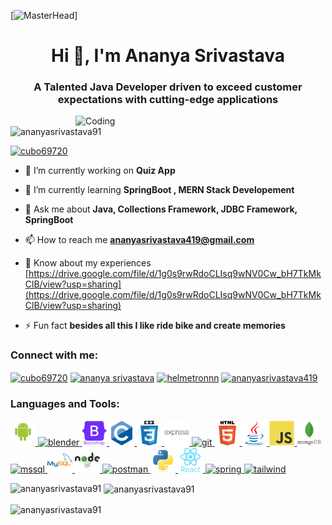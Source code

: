 [![MasterHead](https://img.freepik.com/free-vector/back-end-developer-typographic-header-software-development-process-website-interface-design-improvement-programming-coding-it-profession-isolated-flat-vector-illustration_613284-521.jpg?w=1060&t=st=1724867041~exp=1724867641~hmac=a1d56d4e1a4dba931f5a21c82427bfaea3f6281d2f61e6706e9561aa033c51f8)]
<h1 align="center">Hi 👋, I'm Ananya Srivastava</h1>
<h3 align="center">A Talented Java Developer driven to exceed customer expectations with cutting-edge applications</h3>
<img align="right" alt="Coding" width="400" src="https://cdn.pixabay.com/photo/2023/11/21/13/29/ai-generated-8403412_960_720.jpg">


<p align="left"> <img src="https://komarev.com/ghpvc/?username=ananyasrivastava91&label=Profile%20views&color=0e75b6&style=flat" alt="ananyasrivastava91" /> </p>

<p align="left"> <a href="https://twitter.com/cubo69720" target="blank"><img src="https://img.shields.io/twitter/follow/cubo69720?logo=twitter&style=for-the-badge" alt="cubo69720" /></a> </p>

- 🔭 I’m currently working on **Quiz App**

- 🌱 I’m currently learning **SpringBoot , MERN Stack Developement**

- 💬 Ask me about **Java, Collections Framework, JDBC Framework, SpringBoot**

- 📫 How to reach me **ananyasrivastava419@gmail.com**

- 📄 Know about my experiences [https://drive.google.com/file/d/1g0s9rwRdoCLIsq9wNV0Cw_bH7TkMkClB/view?usp=sharing](https://drive.google.com/file/d/1g0s9rwRdoCLIsq9wNV0Cw_bH7TkMkClB/view?usp=sharing)

- ⚡ Fun fact **besides all this I like ride bike and create memories**

<h3 align="left">Connect with me:</h3>
<p align="left">
<a href="https://twitter.com/cubo69720" target="blank"><img align="center" src="https://raw.githubusercontent.com/rahuldkjain/github-profile-readme-generator/master/src/images/icons/Social/twitter.svg" alt="cubo69720" height="30" width="40" /></a>
<a href="https://linkedin.com/in/ananya srivastava" target="blank"><img align="center" src="https://raw.githubusercontent.com/rahuldkjain/github-profile-readme-generator/master/src/images/icons/Social/linked-in-alt.svg" alt="ananya srivastava" height="30" width="40" /></a>
<a href="https://instagram.com/helmetronnn" target="blank"><img align="center" src="https://raw.githubusercontent.com/rahuldkjain/github-profile-readme-generator/master/src/images/icons/Social/instagram.svg" alt="helmetronnn" height="30" width="40" /></a>
<a href="https://www.leetcode.com/ananyasrivastava419" target="blank"><img align="center" src="https://raw.githubusercontent.com/rahuldkjain/github-profile-readme-generator/master/src/images/icons/Social/leet-code.svg" alt="ananyasrivastava419" height="30" width="40" /></a>
</p>

<h3 align="left">Languages and Tools:</h3>
<p align="left"> <a href="https://developer.android.com" target="_blank" rel="noreferrer"> <img src="https://raw.githubusercontent.com/devicons/devicon/master/icons/android/android-original-wordmark.svg" alt="android" width="40" height="40"/> </a> <a href="https://www.blender.org/" target="_blank" rel="noreferrer"> <img src="https://download.blender.org/branding/community/blender_community_badge_white.svg" alt="blender" width="40" height="40"/> </a> <a href="https://getbootstrap.com" target="_blank" rel="noreferrer"> <img src="https://raw.githubusercontent.com/devicons/devicon/master/icons/bootstrap/bootstrap-plain-wordmark.svg" alt="bootstrap" width="40" height="40"/> </a> <a href="https://www.cprogramming.com/" target="_blank" rel="noreferrer"> <img src="https://raw.githubusercontent.com/devicons/devicon/master/icons/c/c-original.svg" alt="c" width="40" height="40"/> </a> <a href="https://www.w3schools.com/css/" target="_blank" rel="noreferrer"> <img src="https://raw.githubusercontent.com/devicons/devicon/master/icons/css3/css3-original-wordmark.svg" alt="css3" width="40" height="40"/> </a> <a href="https://expressjs.com" target="_blank" rel="noreferrer"> <img src="https://raw.githubusercontent.com/devicons/devicon/master/icons/express/express-original-wordmark.svg" alt="express" width="40" height="40"/> </a> <a href="https://git-scm.com/" target="_blank" rel="noreferrer"> <img src="https://www.vectorlogo.zone/logos/git-scm/git-scm-icon.svg" alt="git" width="40" height="40"/> </a> <a href="https://www.w3.org/html/" target="_blank" rel="noreferrer"> <img src="https://raw.githubusercontent.com/devicons/devicon/master/icons/html5/html5-original-wordmark.svg" alt="html5" width="40" height="40"/> </a> <a href="https://www.java.com" target="_blank" rel="noreferrer"> <img src="https://raw.githubusercontent.com/devicons/devicon/master/icons/java/java-original.svg" alt="java" width="40" height="40"/> </a> <a href="https://developer.mozilla.org/en-US/docs/Web/JavaScript" target="_blank" rel="noreferrer"> <img src="https://raw.githubusercontent.com/devicons/devicon/master/icons/javascript/javascript-original.svg" alt="javascript" width="40" height="40"/> </a> <a href="https://www.mongodb.com/" target="_blank" rel="noreferrer"> <img src="https://raw.githubusercontent.com/devicons/devicon/master/icons/mongodb/mongodb-original-wordmark.svg" alt="mongodb" width="40" height="40"/> </a> <a href="https://www.microsoft.com/en-us/sql-server" target="_blank" rel="noreferrer"> <img src="https://www.svgrepo.com/show/303229/microsoft-sql-server-logo.svg" alt="mssql" width="40" height="40"/> </a> <a href="https://www.mysql.com/" target="_blank" rel="noreferrer"> <img src="https://raw.githubusercontent.com/devicons/devicon/master/icons/mysql/mysql-original-wordmark.svg" alt="mysql" width="40" height="40"/> </a> <a href="https://nodejs.org" target="_blank" rel="noreferrer"> <img src="https://raw.githubusercontent.com/devicons/devicon/master/icons/nodejs/nodejs-original-wordmark.svg" alt="nodejs" width="40" height="40"/> </a> <a href="https://postman.com" target="_blank" rel="noreferrer"> <img src="https://www.vectorlogo.zone/logos/getpostman/getpostman-icon.svg" alt="postman" width="40" height="40"/> </a> <a href="https://www.python.org" target="_blank" rel="noreferrer"> <img src="https://raw.githubusercontent.com/devicons/devicon/master/icons/python/python-original.svg" alt="python" width="40" height="40"/> </a> <a href="https://reactjs.org/" target="_blank" rel="noreferrer"> <img src="https://raw.githubusercontent.com/devicons/devicon/master/icons/react/react-original-wordmark.svg" alt="react" width="40" height="40"/> </a> <a href="https://spring.io/" target="_blank" rel="noreferrer"> <img src="https://www.vectorlogo.zone/logos/springio/springio-icon.svg" alt="spring" width="40" height="40"/> </a> <a href="https://tailwindcss.com/" target="_blank" rel="noreferrer"> <img src="https://www.vectorlogo.zone/logos/tailwindcss/tailwindcss-icon.svg" alt="tailwind" width="40" height="40"/> </a> </p>

<p><img align="left" src="https://github-readme-stats.vercel.app/api/top-langs?username=ananyasrivastava91&show_icons=true&locale=en&layout=compact" alt="ananyasrivastava91" /></p>

<p>&nbsp;<img align="center" src="https://github-readme-stats.vercel.app/api?username=ananyasrivastava91&show_icons=true&locale=en" alt="ananyasrivastava91" /></p>

<p><img align="center" src="https://github-readme-streak-stats.herokuapp.com/?user=ananyasrivastava91&" alt="ananyasrivastava91" /></p>
